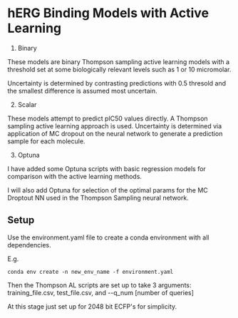 # hERG Binding Models with Active Learning

1. Binary

These models are binary Thompson sampling active learning models with a threshold set at some biologically relevant levels such as 1 or 10 micromolar.

Uncertainty is determined by contrasting predictions with 0.5 thresold and the smallest difference is assumed most uncertain.

2. Scalar

These models attempt to predict pIC50 values directly. A Thompson sampling active learning approach is used.
Uncertainty is determined via application of MC dropout on the neural network to generate a prediction sample for each molecule.

3. Optuna

I have added some Optuna scripts with basic regression models for comparison with the active learning methods.

I will also add Optuna for selection of the optimal params for the MC Droptout NN used in the Thompson Sampling neural network.


## Setup

Use the environment.yaml file to create a conda environment with all dependencies.

E.g.

`conda env create -n new_env_name -f environment.yaml`

Then the Thompson AL scripts are set up to take 3 arguments: training_file.csv, test_file.csv, and --q_num [number of queries]

At this stage just set up for 2048 bit ECFP's for simplicity.





